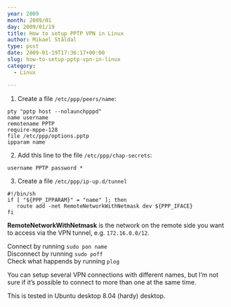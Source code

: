 ```yaml
---
year: 2009
month: 2009/01
day: 2009/01/19
title: How to setup PPTP VPN in Linux
author: Mikael Ståldal
type: post
date: 2009-01-19T17:36:17+00:00
slug: how-to-setup-pptp-vpn-in-linux
category:
  - Linux

---
```

1. Create a file `/etc/ppp/peers/name`:  
```
pty "pptp host --nolaunchpppd"
name username
remotename PPTP
require-mppe-128
file /etc/ppp/options.pptp
ipparam name
``` 
2. Add this line to the file `/etc/ppp/chap-secrets`:  
```
username PPTP password *
``` 

3. Create a file `/etc/ppp/ip-up.d/tunnel`  
```
#!/bin/sh
if [ "${PPP_IPPARAM}" = "name" ]; then
   route add -net RemoteNetworkWithNetmask dev ${PPP_IFACE}
fi
``` 

**RemoteNetworkWithNetmask** is the network on the remote side you want to access via the VPN tunnel, e.g. `172.16.0.0/12`.

Connect by running `sudo pon name`  
Disconnect by running `sudo poff`  
Check what happends by running `plog`

You can setup several VPN connections with different names, but I&#8217;m not sure if it&#8217;s possible to connect to more than one at the same time.

This is tested in Ubuntu desktop 8.04 (hardy) desktop.